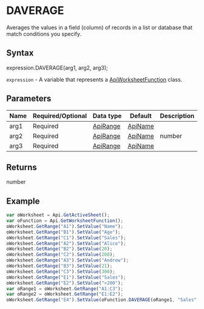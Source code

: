 # DAVERAGE

Averages the values in a field (column) of records in a list or database that match conditions you specify.

## Syntax

expression.DAVERAGE(arg1, arg2, arg3);

`expression` - A variable that represents a [ApiWorksheetFunction](../ApiWorksheetFunction.md) class.

## Parameters

| **Name** | **Required/Optional** | **Data type** | **Default** | **Description** |
| ------------- | ------------- | ------------- | ------------- | ------------- |
| arg1 | Required | [ApiRange](../../ApiRange/ApiRange.md) | [ApiName](../../ApiName/ApiName.md) |  | The range of cells that makes up the list or database. A database is a list of related data. |
| arg2 | Required | [ApiRange](../../ApiRange/ApiRange.md) | [ApiName](../../ApiName/ApiName.md) | number | string |  | The column which is used in the function. Either the label of the column in double quotation marks or a number that represents the column's position in the list. |
| arg3 | Required | [ApiRange](../../ApiRange/ApiRange.md) | [ApiName](../../ApiName/ApiName.md) |  | The range of cells that contains the conditions you specify. The range includes at least one column label and at least one cell below the column label for a condition. |

## Returns

number

## Example



```javascript
var oWorksheet = Api.GetActiveSheet();
var oFunction = Api.GetWorksheetFunction();
oWorksheet.GetRange("A1").SetValue("Name");
oWorksheet.GetRange("B1").SetValue("Age");
oWorksheet.GetRange("C1").SetValue("Sales");
oWorksheet.GetRange("A2").SetValue("Alice");
oWorksheet.GetRange("B2").SetValue(20);
oWorksheet.GetRange("C2").SetValue(200);
oWorksheet.GetRange("A3").SetValue("Andrew");
oWorksheet.GetRange("B3").SetValue(21);
oWorksheet.GetRange("C3").SetValue(300);
oWorksheet.GetRange("E1").SetValue("Sales");
oWorksheet.GetRange("E2").SetValue(">200");
var oRange1 = oWorksheet.GetRange("A1:C3");
var oRange2 = oWorksheet.GetRange("E1:E2");
oWorksheet.GetRange("E4").SetValue(oFunction.DAVERAGE(oRange1, "Sales", oRange2));
```
